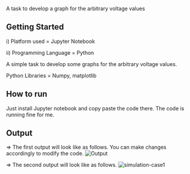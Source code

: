 A task to develop a graph for the arbitrary voltage values
## Getting Started
i) Platform used = Jupyter Notebook

ii) Programming Language = Python 

A simple task to develop some graphs for the arbitrary voltage values.

Python Libraries =  Numpy, matplotlib
 
## How to run
Just install Jupyter notebook and copy paste the code there. The code is running fine for me. 

## Output
=> The first output will look like as follows. You can make changes accordingly to modify the code. 
![Output](https://user-images.githubusercontent.com/63932529/84184064-0a693880-aa8d-11ea-8aeb-ab17d0b49e33.jpg)

=> The second output will look like as follows. 
![simulation-case1](https://user-images.githubusercontent.com/63932529/89184047-769d7f80-d598-11ea-82eb-57fd099c94d7.png)

